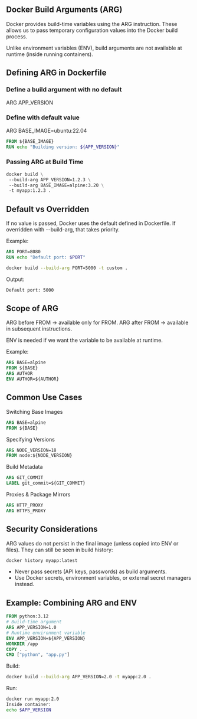 ## Docker Build Arguments (ARG)

Docker provides build-time variables using the ARG instruction.
These allows us to pass temporary configuration values into the Docker build process.

Unlike environment variables (ENV), build arguments are not available at runtime (inside running containers).

## Defining ARG in Dockerfile

### Define a build argument with no default

ARG APP_VERSION

### Define with default value

ARG BASE_IMAGE=ubuntu:22.04

```dockerfile
FROM ${BASE_IMAGE}
RUN echo "Building version: ${APP_VERSION}"
```

### Passing ARG at Build Time

```dockerfile
docker build \
 --build-arg APP_VERSION=1.2.3 \
 --build-arg BASE_IMAGE=alpine:3.20 \
 -t myapp:1.2.3 .
```

## Default vs Overridden

If no value is passed, Docker uses the default defined in Dockerfile.
If overridden with --build-arg, that takes priority.

Example:

```dockerfile
ARG PORT=8080
RUN echo "Default port: $PORT"
```

```bash
docker build --build-arg PORT=5000 -t custom .
```

Output:

```bash
Default port: 5000
```

## Scope of ARG

ARG before FROM → available only for FROM.
ARG after FROM → available in subsequent instructions.

ENV is needed if we want the variable to be available at runtime.

Example:

```dockerfile
ARG BASE=alpine
FROM ${BASE}
ARG AUTHOR
ENV AUTHOR=${AUTHOR}
```

## Common Use Cases

Switching Base Images

```dockerfile
ARG BASE=alpine
FROM ${BASE}
```

Specifying Versions

```dockerfile
ARG NODE_VERSION=18
FROM node:${NODE_VERSION}
```

Build Metadata

```dockerfile
ARG GIT_COMMIT
LABEL git_commit=${GIT_COMMIT}
```

Proxies & Package Mirrors

```dockerfile
ARG HTTP_PROXY
ARG HTTPS_PROXY
```

## Security Considerations

ARG values do not persist in the final image (unless copied into ENV or files).
They can still be seen in build history:

```bash
docker history myapp:latest
```

- Never pass secrets (API keys, passwords) as build arguments.
- Use Docker secrets, environment variables, or external secret managers instead.

## Example: Combining ARG and ENV

```dockerfile
FROM python:3.12
# Build-time argument
ARG APP_VERSION=1.0
# Runtime environment variable
ENV APP_VERSION=${APP_VERSION}
WORKDIR /app
COPY . .
CMD ["python", "app.py"]
```

Build:

```bash
docker build --build-arg APP_VERSION=2.0 -t myapp:2.0 .
```

Run:

```bash
docker run myapp:2.0
Inside container:
echo $APP_VERSION
```
